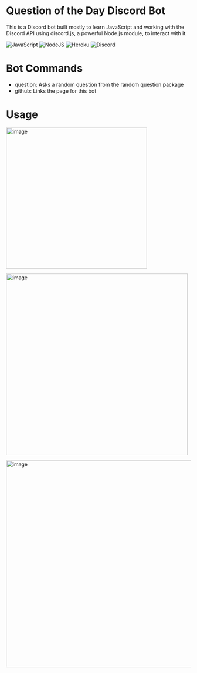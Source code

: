# Question of the Day Discord Bot
This is a Discord bot built mostly to learn JavaScript and working with the Discord API using discord.js, a powerful Node.js module, to interact with it.

![JavaScript](https://img.shields.io/badge/javascript-%23323330.svg?style=for-the-badge&logo=javascript&logoColor=%23F7DF1E)
![NodeJS](https://img.shields.io/badge/node.js-6DA55F?style=for-the-badge&logo=node.js&logoColor=white)
![Heroku](https://img.shields.io/badge/heroku-%23430098.svg?style=for-the-badge&logo=heroku&logoColor=white)
![Discord](https://img.shields.io/badge/Discord-%235865F2.svg?style=for-the-badge&logo=discord&logoColor=white)

# Bot Commands
- question: Asks a random question from the random question package
- github: Links the page for this bot

# Usage
<img width="384" alt="image" src="https://github.com/kkyanh/QOTD-Discord-Bot/assets/61486845/e8a0d489-c631-49c8-b71d-76679871a01a"><p>
<img width="495" alt="image" src="https://github.com/kkyanh/QOTD-Discord-Bot/assets/61486845/0a62f81e-e2fa-43b5-92fc-2e2a778760d1"><p>
<img width="564" alt="image" src="https://github.com/kkyanh/QOTD-Discord-Bot/assets/61486845/ec4404b0-8c7c-4406-ad00-d2e112b2e158">
